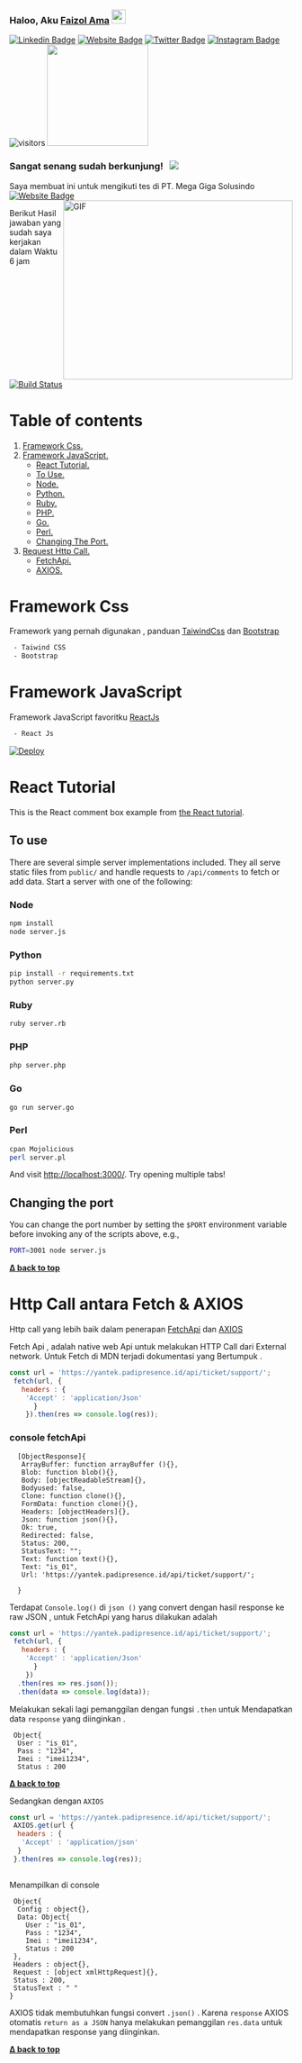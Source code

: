 ### Haloo, Aku <a href="https://gkassym.netlify.app" target="_blank">Faizol Ama</a> <img src="https://media.giphy.com/media/hvRJCLFzcasrR4ia7z/giphy.gif" width="25px">
[![Linkedin Badge](https://img.shields.io/badge/-LinkedIn-0e76a8?style=flat-square&logo=Linkedin&logoColor=white)](https://www.linkedin.com/in/faizol-ama-955a13195)
[![Website Badge](https://img.shields.io/badge/Website-3b5998?style=flat-square&logo=google-chrome&logoColor=white)](https://www.javazol.com)
[![Twitter Badge](https://img.shields.io/badge/-Twitter-00acee?style=flat-square&logo=Twitter&logoColor=white)](https://twitter.com/Izol56483927)
[![Instagram Badge](https://img.shields.io/badge/-Instagram-e4405f?style=flat-square&logo=Instagram&logoColor=white)](https://instagram.com/zzzzzooolll/)
![visitors](https://visitor-badge.glitch.me/badge?page_id=page.id)
<img height="180em" src="https://github-readme-stats.vercel.app/api?username=izolama&show_icons=true&hide_border=true&&count_private=true&include_all_commits=true" />



### Sangat senang sudah berkunjung! &nbsp; ![](https://visitor-badge.glitch.me/badge?page_id=izolama.izolama)

Saya membuat ini untuk mengikuti tes di PT. Mega Giga Solusindo [![Website Badge](https://img.shields.io/badge/Website-3b5998?style=flat-square&logo=google-chrome&logoColor=white)](https://https://megagigasolusindo.co.id/)
<img align="right" alt="GIF" src="https://github.com/Gapur/Gapur/blob/master/coding.gif?raw=true" width="408" height="318" />
  
Berikut Hasil jawaban yang sudah saya kerjakan dalam
Waktu 6 jam 

[![Build Status](https://travis-ci.org/ekalinin/github-markdown-toc.svg?branch=master)](https://travis-ci.org/ekalinin/github-markdown-toc)

<a name="top"></a>
Table of contents
=================

1. [ Framework Css. ](#desc)
2. [ Framework JavaScript. ](#usage)
   - [React Tutorial. ](#tuto)
   - [To Use. ](#use)
   - [Node. ](#node)
   - [Python. ](#py)
   - [Ruby. ](#ruby)
   - [PHP. ](#php)
   - [Go. ](#go)
   - [Perl. ](#perl)
   - [Changing The Port. ](#change)
3. [ Request Http Call. ](#call)
   - [FetchApi. ](#fetch)  
   - [AXIOS. ](#axios)
  


<a name="desc"></a>
Framework Css
============

Framework yang pernah digunakan , panduan 
[TaiwindCss](https://tailwindcss.com/) dan 
[Bootstrap](https://getbootstrap.com/)

```bash
 - Taiwind CSS
 - Bootstrap
```

<a name="usage"></a>
Framework JavaScript
============

Framework JavaScript favoritku [ReactJs](https://reactjs.org/)

```bash
 - React Js
```
[![Deploy](https://www.herokucdn.com/deploy/button.png)](https://heroku.com/deploy)

<a name="tuto"></a>
# React Tutorial

This is the React comment box example from [the React tutorial](http://facebook.github.io/react/docs/tutorial.html).

<a name="use"></a>
## To use

There are several simple server implementations included. They all serve static files from `public/` and handle requests to `/api/comments` to fetch or add data. Start a server with one of the following:

<a name="node"></a>
### Node

```sh
npm install
node server.js
```

<a name="py"></a>
### Python

```sh
pip install -r requirements.txt
python server.py
```

<a name="ruby"></a>
### Ruby
```sh
ruby server.rb
```

<a name="php"></a>
### PHP
```sh
php server.php
```

<a name="go"></a>
### Go
```sh
go run server.go
```

<a name="perl"></a>
### Perl

```sh
cpan Mojolicious
perl server.pl
```

And visit <http://localhost:3000/>. Try opening multiple tabs!

<a name="change"></a>
## Changing the port

You can change the port number by setting the `$PORT` environment variable before invoking any of the scripts above, e.g.,

```sh
PORT=3001 node server.js
```


**[ ∆ back to top ](#top)**


<a name="call"></a>
Http Call antara Fetch & AXIOS
============
Http call yang lebih baik dalam penerapan
[FetchApi](https://developer.mozilla.org/en-US/docs/Web/API/Fetch_API) dan 
[AXIOS](https://axios-http.com/docs/intro) 

<a name="fetch"></a>
Fetch Api , adalah native web Api untuk melakukan HTTP Call dari
External network. Untuk Fetch di MDN terjadi dokumentasi yang
Bertumpuk .

```js
const url = 'https://yantek.padipresence.id/api/ticket/support/';
 fetch(url, {
   headers : {
    'Accept' : 'application/Json'
      }
    }).then(res => console.log(res));
```
### console fetchApi

```populate
  [ObjectResponse]{
   ArrayBuffer: function arrayBuffer (){},
   Blob: function blob(){},
   Body: [objectReadableStream]{},
   Bodyused: false,
   Clone: function clone(){},
   FormData: function clone(){},
   Headers: [objectHeaders]{},
   Json: function json(){},
   Ok: true,
   Redirected: false,
   Status: 200,
   StatusText: "";
   Text: function text(){},
   Text: "is_01",
   Url: 'https://yantek.padipresence.id/api/ticket/support/';

  }
```

Terdapat `Console.log()` di `json ()` yang convert dengan hasil
response ke raw JSON , untuk FetchApi yang harus dilakukan adalah

```js
const url = 'https://yantek.padipresence.id/api/ticket/support/';
 fetch(url, {
   headers : {
    'Accept' : 'application/Json'
      }
    })
  .then(res => res.json());
  .then(data => console.log(data));
```
Melakukan sekali lagi pemanggilan dengan fungsi `.then` untuk 
Mendapatkan data `response` yang diinginkan .

```populate
 Object{
  User : "is_01",
  Pass : "1234",
  Imei : "imei1234",
  Status : 200
```

**[ ∆ back to top ](#top)**


<a name="axios"></a>
Sedangkan dengan `AXIOS`
```js
const url = 'https://yantek.padipresence.id/api/ticket/support/';
 AXIOS.get(url {
  headers : {
   'Accept' : 'application/json'
  }
 }.then(res => console.log(res));
   
```
Menampilkan di console 
```populate
 Object{
  Config : object{},
  Data: Object{
    User : "is_01",
    Pass : "1234",
    Imei : "imei1234",
    Status : 200
 },
 Headers : object{},
 Request : [object xmlHttpRequest]{},
 Status : 200,
 StatusText : " "
}
```
AXIOS tidak membutuhkan fungsi convert `.json()` . Karena  `response` 
AXIOS otomatis `return as a JSON` hanya melakukan pemanggilan 
`res.data` untuk mendapatkan response yang diinginkan.

**[ ∆ back to top ](#top)**

